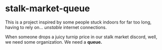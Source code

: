 # stalk-market-queue

This is a project inspired by some people stuck indoors for far too long, having to rely on... *unstable* internet connections.

When someone drops a juicy turnip price in our stalk market discord, well, we need some organization.  We need a **queue.**